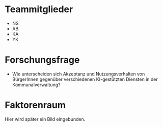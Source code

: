 # Teammitglieder

-   NS
-   AB
-   KA
-   YK

# Forschungsfrage

-   Wie unterscheiden sich Akzeptanz und Nutzungsverhalten von
    BürgerInnen gegenüber verschiedenen KI-gestützten Diensten in der
    Kommunalverwaltung?

# Faktorenraum

Hier wird später ein Bild eingebunden.
